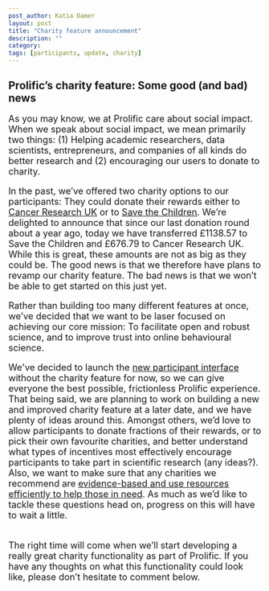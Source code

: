 ```yaml
---
post_author: Katia Damer
layout: post
title: "Charity feature announcement"
description: ""
category: 
tags: [participants, update, charity]
---
```

<p></p>
<h2>
Prolific’s charity feature: Some good (and bad) news
</h2>
<font size="+1">
<p>
As you may know, we at Prolific care about social impact. When we speak about social impact, we mean primarily two things: (1) Helping academic researchers, data scientists, entrepreneurs, and companies of all kinds do better research and (2) encouraging our users to donate to charity. 

<p>
In the past, we’ve offered two charity options to our participants: They could donate their rewards either to <a href="https://www.cancerresearchuk.org/">Cancer Research UK</a> or to <a href="https://www.savethechildren.org.uk/">Save the Children</a>. We’re delighted to announce that since our last donation round about a year ago, today we have transferred £1138.57 to Save the Children and £676.79 to Cancer Research UK. While this is great, these amounts are not as big as they could be. The good news is that we therefore have plans to revamp our charity feature. The bad news is that we won’t be able to get started on this just yet.

<p>


<p>
Rather than building too many different features at once, we’ve decided that we want to be laser focused on achieving our core mission: To facilitate open and robust science, and to improve trust into online behavioural science. 
<p>

<p>
We've decided to launch the <a href="http://blog.prolificacademic.co.uk/2018/05/09/beta-release-new-participant-client">new participant interface</a> without the charity feature for now, so we can give everyone the best possible, frictionless Prolific experience. That being said, we are planning to work on building a new and improved charity feature at a later date, and we have plenty of ideas around this. Amongst others, we’d love to allow participants to donate fractions of their rewards, or to pick their own favourite charities, and better understand what types of incentives most effectively encourage participants to take part in scientific research (any ideas?). Also, we want to make sure that any charities we recommend are <a href="https://www.effectivealtruism.org/">evidence-based and use resources efficiently to help those in need</a>. As much as we’d like to tackle these questions head on, progress on this will have to wait a little.
<p><br>
The right time will come when we’ll start developing a really great charity functionality as part of Prolific. If you have any thoughts on what this functionality could look like, please don’t hesitate to comment below. 

<p>

